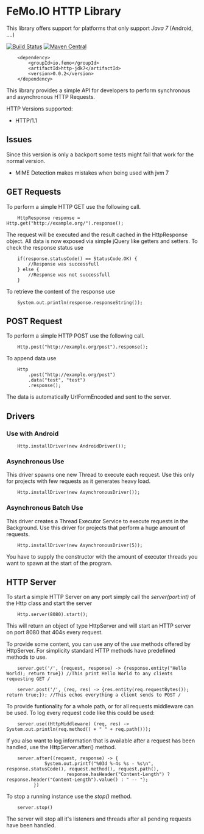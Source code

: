 # FeMo.IO HTTP Library

This library offers support for platforms that only support *Java 7* (Android, ....)

[![Build Status](https://travis-ci.org/femoio/http-jdk7.svg?branch=master)](https://travis-ci.org/femoio/http)
[![Maven Central](https://maven-badges.herokuapp.com/maven-central/io.femo/http-jdk7/badge.svg)](https://maven-badges.herokuapp.com/maven-central/io.femo/http)

        <dependency>
            <groupId>io.femo</groupId>
            <artifactId>http-jdk7</artifactId>
            <version>0.0.2</version>
        </dependency>

This library provides a simple API for developers to perform synchronous and asynchronous HTTP Requests.
 
HTTP Versions supported:

* HTTP/1.1

## Issues

Since this version is only a backport some tests might fail that work for the normal version.

* MIME Detection makes mistakes when being used with jvm 7

## GET Requests

To perform a simple HTTP GET use the following call.

        HttpResponse response = Http.get("http://example.org/").response();
        
The request will be executed and the result cached in the HttpResponse object. All data is now exposed via simple jQuery
like getters and setters. To check the response status use
 
        if(response.statusCode() == StatusCode.OK) {
            //Response was successfull
        } else {
            //Response was not successfull
        }
        
To retrieve the content of the response use
 
        System.out.println(response.responseString());
        
## POST Request

To perform a simple HTTP POST use the following call.

        Http.post("http://example.org/post").response();
        
To append data use

        Http
            .post("http://example.org/post")
            .data("test", "test")
            .response();
            
The data is automatically UrlFormEncoded and sent to the server.

## Drivers

### Use with Android

        Http.installDriver(new AndroidDriver());
        
### Asynchronous Use
This driver spawns one new Thread to execute each request. Use this only for projects with few requests as it generates heavy load.

        Http.installDriver(new AsynchronousDriver()); 
        
### Asynchronous Batch Use
This driver creates a Thread Executor Service to execute requests in the Background. Use this driver for projects that 
perform a huge amount of requests.

        Http.installDriver(new AsynchronousDriver(5));
        
You have to supply the constructor with the amount of executor threads you want to spawn at the start of the program.

## HTTP Server

To start a simple HTTP Server on any port simply call the *server(port:int)* of the Http class and start the server
  
        Http.server(8080).start();
        
This will return an object of type HttpServer and will start an HTTP server on port 8080 that 404s every request.

To provide some content, you can use any of the *use* methods offered by HttpServer. For simplicity standard HTTP methods have predefined methods to use.

        server.get('/', (request, response) -> {response.entity("Hello World); return true}) //This print Hello World to any clients requesting GET /
        
        server.post('/', (req, res) -> {res.entity(req.requestBytes()); return true;}); //This echos everything a client sends to POST /
        
To provide funtionality for a whole path, or for all requests middleware can be used. To log every request code like this could be used:

        server.use((HttpMiddleware) (req, res) -> System.out.println(req.method() + " " + req.path()));
        
If you also want to log information that is available after a request has been handled, use the HttpServer.after() method.

        server.after((request, response) -> {
                  System.out.printf("%03d %-4s %s - %s\n", response.statusCode(), request.method(), request.path(),
                          response.hasHeader("Content-Length") ? response.header("Content-Length").value() : " -- ");
              })

To stop a running instance use the *stop()* method.

        server.stop()
        
The server will stop all it's listeners and threads after all pending requests have been handled.